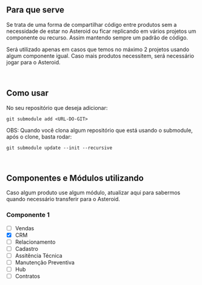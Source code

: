 ## Para que serve
Se trata de uma forma de compartilhar código entre produtos sem a necessidade de estar no Asteroid ou ficar replicando em vários projetos um componente ou recurso. Assim mantendo sempre um padrão de código.

Será utilizado apenas em casos que temos no máximo 2 projetos usando algum componente igual. Caso mais produtos necessitem, será necessário jogar para o Asteroid.

<br>

## Como usar
No seu repositório que deseja adicionar:
```shell
git submodule add <URL-DO-GIT>
```

OBS: Quando você clona algum repositório que está usando o submodule, após o clone, basta rodar:
```shell
git submodule update --init --recursive
```
<br>

## Componentes e Módulos utilizando
Caso algum produto use algum módulo, atualizar aqui para sabermos quando necessário transferir para o Asteroid.

### Componente 1
- [ ] Vendas
- [x] CRM
- [ ] Relacionamento
- [ ] Cadastro
- [ ] Assitência Técnica
- [ ] Manutenção Preventiva
- [ ] Hub
- [ ] Contratos
